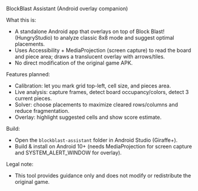 BlockBlast Assistant (Android overlay companion)

What this is:
- A standalone Android app that overlays on top of Block Blast! (HungryStudio) to analyze classic 8x8 mode and suggest optimal placements.
- Uses Accessibility + MediaProjection (screen capture) to read the board and piece area; draws a translucent overlay with arrows/tiles.
- No direct modification of the original game APK.

Features planned:
- Calibration: let you mark grid top-left, cell size, and pieces area.
- Live analysis: capture frames, detect board occupancy/colors, detect 3 current pieces.
- Solver: choose placements to maximize cleared rows/columns and reduce fragmentation.
- Overlay: highlight suggested cells and show score estimate.

Build:
- Open the `blockblast-assistant` folder in Android Studio (Giraffe+).
- Build & install on Android 10+ (needs MediaProjection for screen capture and SYSTEM_ALERT_WINDOW for overlay).

Legal note:
- This tool provides guidance only and does not modify or redistribute the original game.
